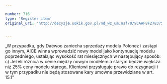 ```yaml
---

number: 716
type: 'Register item'
original_uri: 'http://decyzje.uokik.gov.pl/nd_wz_um.nsf/0/9CAAF8F278375108C12572DD00329678?OpenDocument'


---
```


„W przypadku, gdy Daewoo zaniecha sprzedaży modelu Polonez i zastąpi go innym, AICE winna wprowadzić nowy model jako kontynuację modelu poprzedniego, ustalając wysokość rat miesięcznych w następujący sposób: c) Jeżeli różnica w cenie między nowym modelem a starym będzie większa niż 25% ceny modelu starego, Klientowi przysługuje prawo do rezygnacji i w tym przypadku nie będą stosowane kary umowne przewidziane w art. 15.1”
